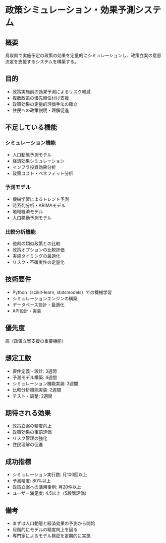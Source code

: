 # 政策シミュレーション・効果予測システム

## 概要
鳥取県で実施予定の政策の効果を定量的にシミュレーションし、政策立案の意思決定を支援するシステムを構築する。

## 目的
- 政策実施前の効果予測によるリスク軽減
- 複数政策の優先順位付け支援
- 政策効果の定量的評価手法の確立
- 住民への政策説明・理解促進

## 不足している機能
### シミュレーション機能
- 人口動態予測モデル
- 経済効果シミュレーション
- インフラ投資効果分析
- 政策コスト・ベネフィット分析

### 予測モデル
- 機械学習によるトレンド予測
- 時系列分析・ARIMAモデル
- 地域経済モデル
- 人口移動予測モデル

### 比較分析機能
- 他県の類似政策との比較
- 政策オプションの比較評価
- 実施タイミングの最適化
- リスク・不確実性の定量化

## 技術要件
- Python（scikit-learn, statsmodels）での機械学習
- シミュレーションエンジンの構築
- データベース設計・最適化
- API設計・実装

## 優先度
高（政策立案支援の重要機能）

## 想定工数
- 要件定義・設計: 3週間
- 予測モデル構築: 4週間
- シミュレーション機能実装: 3週間
- 比較分析機能実装: 2週間
- テスト・調整: 2週間

## 期待される効果
- 政策立案の精度向上
- 政策効果の事前評価
- リスク管理の強化
- 住民理解の促進

## 成功指標
- シミュレーション実行数: 月100回以上
- 予測精度: 80%以上
- 政策立案への活用事例: 月20件以上
- ユーザー満足度: 4.5以上（5段階評価）

## 備考
- まずは人口動態と経済効果の予測から開始
- 段階的にモデルの精度向上を図る
- 専門家によるモデル検証を定期的に実施
